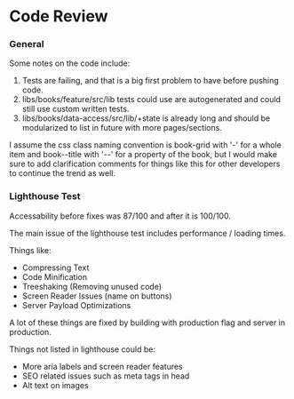 # Code Review

### General
Some notes on the code include:

1. Tests are failing, and that is a big first problem to have before pushing code.
1. libs/books/feature/src/lib tests could use are autogenerated and could still use custom written tests.
1. libs/books/data-access/src/lib/+state is already long and should be modularized to list in future with more pages/sections.

I assume the css class naming convention is book-grid with '-' for a whole item and book--title with '--' for a property of the book, but I would make sure to add clarification comments for things like this for other developers to continue the trend as well.


### Lighthouse Test

Accessability before fixes was 87/100 and after it is 100/100.

The main issue of the lighthouse test includes performance / loading times.  

Things like:
* Compressing Text
* Code Minification
* Treeshaking (Removing unused code)
* Screen Reader Issues (name on buttons)
* Server Payload Optimizations

A lot of these things are fixed by building with production flag and server in production.

Things not listed in lighthouse could be:
* More aria labels and screen reader features
* SEO related issues such as meta tags in head
* Alt text on images



